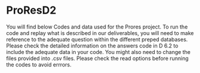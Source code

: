 # ProResD2
You will find below Codes and data used for the Prores project. To run the code and replay what is described in our deliverables, you will need to make reference to the adequate question within the different preped databases. Please check the detailed information on the answers code in D 6.2  to include the adequate data in your code. 
You might also need to change the files provided into .csv files. Please check the read options before running the codes to avoid errrors. 
